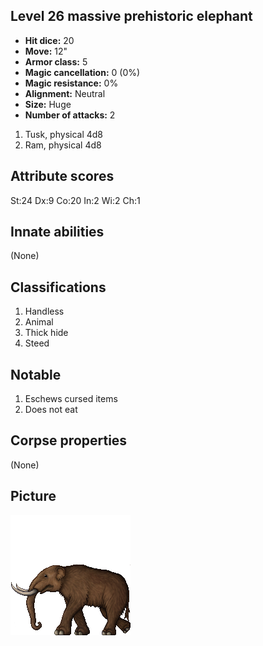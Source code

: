 ## Level 26 massive prehistoric elephant
- **Hit dice:** 20
- **Move:** 12"
- **Armor class:** 5
- **Magic cancellation:** 0 (0%)
- **Magic resistance:** 0%
- **Alignment:** Neutral
- **Size:** Huge
- **Number of attacks:** 2
1. Tusk, physical 4d8
2. Ram, physical 4d8
## Attribute scores
St:24 Dx:9 Co:20 In:2 Wi:2 Ch:1
## Innate abilities
(None)
## Classifications
1. Handless
2. Animal
3. Thick hide
4. Steed
## Notable
1. Eschews cursed items
2. Does not eat
## Corpse properties
(None)
## Picture
![Mastodon](https://github.com/hyvanmielenpelit/GnollHackTileSet/blob/main/Monsters/mastodon/mastodon.png)
